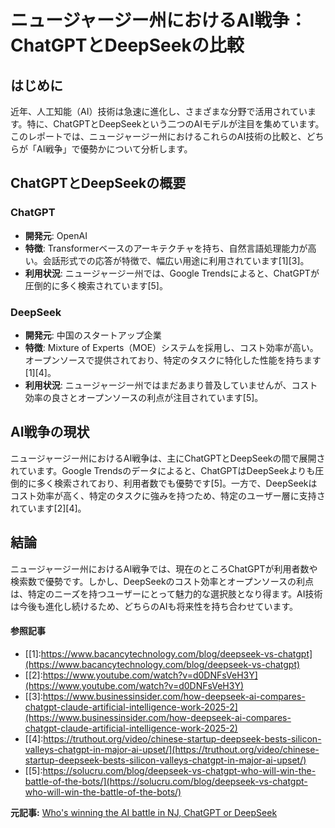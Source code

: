 # ニュージャージー州におけるAI戦争：ChatGPTとDeepSeekの比較

## はじめに

近年、人工知能（AI）技術は急速に進化し、さまざまな分野で活用されています。特に、ChatGPTとDeepSeekという二つのAIモデルが注目を集めています。このレポートでは、ニュージャージー州におけるこれらのAI技術の比較と、どちらが「AI戦争」で優勢かについて分析します。

## ChatGPTとDeepSeekの概要

### ChatGPT
- **開発元**: OpenAI
- **特徴**: Transformerベースのアーキテクチャを持ち、自然言語処理能力が高い。会話形式での応答が特徴で、幅広い用途に利用されています[1][3]。
- **利用状況**: ニュージャージー州では、Google Trendsによると、ChatGPTが圧倒的に多く検索されています[5]。

### DeepSeek
- **開発元**: 中国のスタートアップ企業
- **特徴**: Mixture of Experts（MOE）システムを採用し、コスト効率が高い。オープンソースで提供されており、特定のタスクに特化した性能を持ちます[1][4]。
- **利用状況**: ニュージャージー州ではまだあまり普及していませんが、コスト効率の良さとオープンソースの利点が注目されています[5]。

## AI戦争の現状

ニュージャージー州におけるAI戦争は、主にChatGPTとDeepSeekの間で展開されています。Google Trendsのデータによると、ChatGPTはDeepSeekよりも圧倒的に多く検索されており、利用者数でも優勢です[5]。一方で、DeepSeekはコスト効率が高く、特定のタスクに強みを持つため、特定のユーザー層に支持されています[2][4]。

## 結論

ニュージャージー州におけるAI戦争では、現在のところChatGPTが利用者数や検索数で優勢です。しかし、DeepSeekのコスト効率とオープンソースの利点は、特定のニーズを持つユーザーにとって魅力的な選択肢となり得ます。AI技術は今後も進化し続けるため、どちらのAIも将来性を持ち合わせています。
#### 参照記事
- [[1]:https://www.bacancytechnology.com/blog/deepseek-vs-chatgpt](https://www.bacancytechnology.com/blog/deepseek-vs-chatgpt)
- [[2]:https://www.youtube.com/watch?v=d0DNFsVeH3Y](https://www.youtube.com/watch?v=d0DNFsVeH3Y)
- [[3]:https://www.businessinsider.com/how-deepseek-ai-compares-chatgpt-claude-artificial-intelligence-work-2025-2](https://www.businessinsider.com/how-deepseek-ai-compares-chatgpt-claude-artificial-intelligence-work-2025-2)
- [[4]:https://truthout.org/video/chinese-startup-deepseek-bests-silicon-valleys-chatgpt-in-major-ai-upset/](https://truthout.org/video/chinese-startup-deepseek-bests-silicon-valleys-chatgpt-in-major-ai-upset/)
- [[5]:https://solucru.com/blog/deepseek-vs-chatgpt-who-will-win-the-battle-of-the-bots/](https://solucru.com/blog/deepseek-vs-chatgpt-who-will-win-the-battle-of-the-bots/)


**元記事:** [Who's winning the AI battle in NJ, ChatGPT or DeepSeek](https://nj1015.com/whos-winning-the-ai-battle-in-nj-chatgpt-or-deepseek/)
